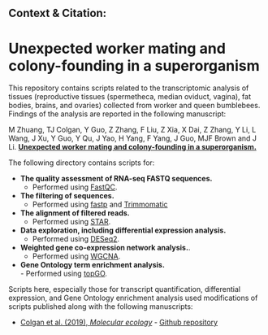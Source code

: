 ## Context & Citation:   
# Unexpected worker mating and colony-founding in a superorganism  

This repository contains scripts related to the transcriptomic analysis of tissues (reproductive tissues (spermetheca, median oviduct, vagina), fat bodies, brains, and ovaries) collected from worker and queen bumblebees. Findings of the analysis are reported in the following manuscript:   

M Zhuang, TJ Colgan, Y Guo, Z Zhang, F Liu, Z Xia, X Dai, Z Zhang, Y Li, L Wang, J Xu, Y Guo, Y Qu, J Yao, H Yang, F Yang, J Guo, MJF Brown and J Li. 
[<b>Unexpected worker mating and colony-founding in a superorganism.</b>](https://www.nature.com/articles/s41467-023-41198-6)    

The following directory contains scripts for:  
- **The quality assessment of RNA-seq FASTQ sequences.**  
	- Performed using [FastQC](https://www.bioinformatics.babraham.ac.uk/projects/fastqc/).   
- **The filtering of sequences.**  
	- Performed using [fastp](https://github.com/OpenGene/fastp) and [Trimmomatic](https://github.com/usadellab/Trimmomatic)  
- **The alignment of filtered reads.**  
	- Performed using [STAR](https://github.com/alexdobin/STAR).  
- **Data exploration, including differential expression analysis.**    
	- Performed using [DESeq2](https://bioconductor.org/packages/release/bioc/html/DESeq2.html).   
- **Weighted gene co-expression network analysis.**.  
	- Performed using [WGCNA](https://cran.r-project.org/web/packages/WGCNA/index.html).  
- **Gene Ontology term enrichment analysis.**  
        - Performed using [topGO](https://bioconductor.org/packages/release/bioc/html/topGO.html).  


Scripts here, especially those for transcript quantification, differential expression, and Gene Ontology enrichment analysis used modifications of scripts published along with the following manuscripts:
- [Colgan et al. (2019), _Molecular ecology_](https://onlinelibrary.wiley.com/doi/full/10.1111/mec.15047) - [Github repository](https://github.com/wurmlab/Bter_neonicotinoid_exposure_experiment)  
